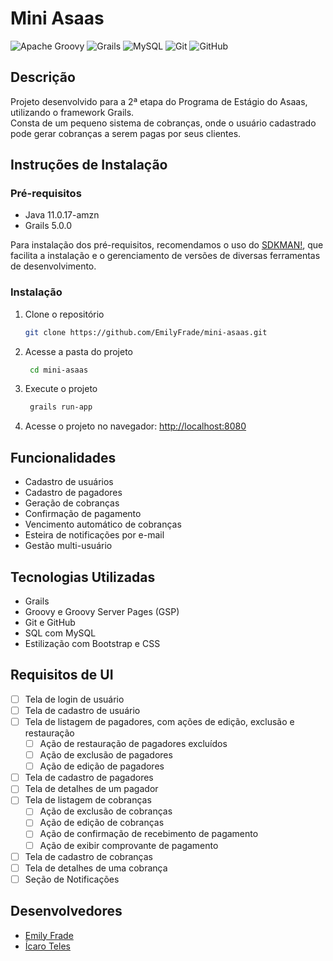 # Mini Asaas

![Apache Groovy](https://img.shields.io/badge/Apache%20Groovy-4298B8.svg?style=plastic&logo=Apache+Groovy&logoColor=white)
![Grails](https://img.shields.io/badge/Grails-0175C2.svg?style=plastic&logo=Grails&logoColor=white)
![MySQL](https://img.shields.io/badge/MySQL-4479A1.svg?style=plastic&logo=MySQL&logoColor=white)
![Git](https://img.shields.io/badge/git-%23F05033.svg?style=plastic&logo=git&logoColor=white)
![GitHub](https://img.shields.io/badge/github-%23121011.svg?style=plastic&logo=github&logoColor=white)

## Descrição

Projeto desenvolvido para a 2ª etapa do Programa de Estágio do Asaas,
utilizando o framework Grails.  
Consta de um pequeno sistema de cobranças, onde o usuário cadastrado
pode gerar cobranças a serem pagas por seus clientes.

## Instruções de Instalação

### Pré-requisitos

- Java 11.0.17-amzn
- Grails 5.0.0

Para instalação dos pré-requisitos, recomendamos o uso do 
[SDKMAN!](https://sdkman.io/install), que facilita a instalação e 
o gerenciamento de versões de diversas ferramentas de desenvolvimento.

### Instalação

1. Clone o repositório
   ```sh
   git clone https://github.com/EmilyFrade/mini-asaas.git
   ```
   
2. Acesse a pasta do projeto
   ```sh
    cd mini-asaas
    ```
   
3. Execute o projeto
    ```sh
     grails run-app
     ```
   
4. Acesse o projeto no navegador: [http://localhost:8080](http://localhost:8080)

## Funcionalidades

- Cadastro de usuários
- Cadastro de pagadores
- Geração de cobranças
- Confirmação de pagamento
- Vencimento automático de cobranças
- Esteira de notificações por e-mail
- Gestão multi-usuário

## Tecnologias Utilizadas

- Grails
- Groovy e Groovy Server Pages (GSP)
- Git e GitHub
- SQL com MySQL
- Estilização com Bootstrap e CSS

## Requisitos de UI

- [ ] Tela de login de usuário
- [ ] Tela de cadastro de usuário
- [ ] Tela de listagem de pagadores, com ações de edição, exclusão e restauração
  - [ ] Ação de restauração de pagadores excluídos
  - [ ] Ação de exclusão de pagadores
  - [ ] Ação de edição de pagadores
- [ ] Tela de cadastro de pagadores
- [ ] Tela de detalhes de um pagador
- [ ] Tela de listagem de cobranças
  - [ ] Ação de exclusão de cobranças
  - [ ] Ação de edição de cobranças
  - [ ] Ação de confirmação de recebimento de pagamento
  - [ ] Ação de exibir comprovante de pagamento
- [ ] Tela de cadastro de cobranças
- [ ] Tela de detalhes de uma cobrança
- [ ] Seção de Notificações

## Desenvolvedores

- [Emily Frade](https://github.com/EmilyFrade)
- [Ícaro Teles](https://github.com/icarobteles)


